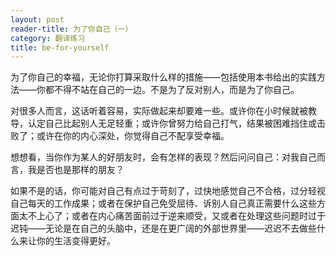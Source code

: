 ```yaml
---
layout: post
reader-title: 为了你自己（一）
category: 翻译练习
title: be-for-yourself
---
```



为了你自己的幸福，无论你打算采取什么样的措施——包括使用本书给出的实践方法——你都不得不站在自己的一边。不是为了反对别人，而是为了你自己。

对很多人而言，这话听着容易，实际做起来却要难一些。或许你在小时候就被教导，认定自己比起别人无足轻重；或许你曾努力给自己打气，结果被困难挡住或击败了；或许在你的内心深处，你觉得自己不配享受幸福。

想想看，当你作为某人的好朋友时，会有怎样的表现？然后问问自己：对我自己而言，我是否也是那样的朋友？

如果不是的话，你可能对自己有点过于苛刻了，过快地感觉自己不合格，过分轻视自己每天的工作成果；或者在保护自己免受屈待、诉别人自己真正需要什么这些方面太不上心了；或者在内心痛苦面前过于逆来顺受，又或者在处理这些问题时过于迟钝——无论是在自己的头脑中，还是在更广阔的外部世界里——迟迟不去做些什么来让你的生活变得更好。


